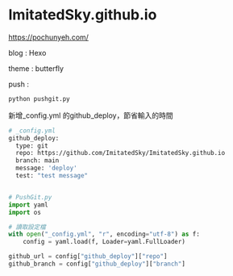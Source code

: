 # ImitatedSky.github.io

https://pochunyeh.com/

blog : Hexo

theme : butterfly

push : 
```bash
python pushgit.py
```
新增_config.yml 的github_deploy，節省輸入的時間


``` bash
# _config.yml
github_deploy:
  type: git
  repo: https://github.com/ImitatedSky/ImitatedSky.github.io
  branch: main
  message: 'deploy'
  test: "test message"
```

``` python

# PushGit.py
import yaml
import os

# 讀取設定檔
with open("_config.yml", "r", encoding="utf-8") as f:
    config = yaml.load(f, Loader=yaml.FullLoader)

github_url = config["github_deploy"]["repo"]
github_branch = config["github_deploy"]["branch"]

```
